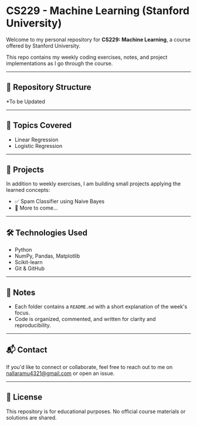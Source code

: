 # CS229 - Machine Learning (Stanford University)

Welcome to my personal repository for **CS229: Machine Learning**, a course offered by Stanford University.

This repo contains my weekly coding exercises, notes, and project implementations as I go through the course.

---

## 📂 Repository Structure

*To be Updated

---

## 🧠 Topics Covered

- Linear Regression
- Logistic Regression


---

## 🚀 Projects

In addition to weekly exercises, I am building small projects applying the learned concepts:

- ✅ Spam Classifier using Naive Bayes
- 🔄 More to come...

---

## 🛠️ Technologies Used

- Python
- NumPy, Pandas, Matplotlib
- Scikit-learn
- Git & GitHub

---

## 📌 Notes

- Each folder contains a `README.md` with a short explanation of the week's focus.
- Code is organized, commented, and written for clarity and reproducibility.

---

## 📬 Contact

If you'd like to connect or collaborate, feel free to reach out to me on nallaramu4321@gmail.com or open an issue.

---

## 📄 License

This repository is for educational purposes. No official course materials or solutions are shared.
